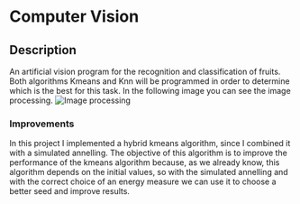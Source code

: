 # Computer Vision
## Description
An artificial vision program for the recognition and classification of fruits. Both algorithms Kmeans and Knn will be programmed in order to determine which is the best for this task. In the following image you can see the image processing.
![Image processing](https://github.com/renzo-guarise/fruit-classification/blob/main/resources/image_processing.png)
### Improvements 
In this project I implemented a hybrid kmeans algorithm, since I combined it with a simulated annelling. The objective of this algorithm is to improve the performance of the kmeans algorithm because, as we already know, this algorithm depends on the initial values, so with the simulated annelling and with the correct choice of an energy measure we can use it to choose a better seed and improve results.
